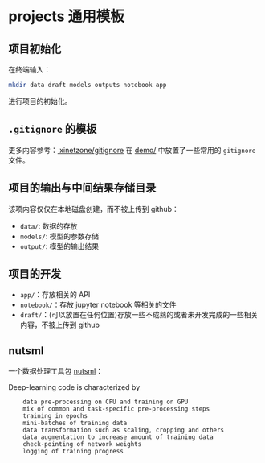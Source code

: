 # projects 通用模板

## 项目初始化

在终端输入：

```sh
mkdir data draft models outputs notebook app
```

进行项目的初始化。

## `.gitignore` 的模板

更多内容参考：[ xinetzone/gitignore](https://github.com/xinetzone/gitignore)
在 [demo/](demo.gitignore) 中放置了一些常用的 `gitignore` 文件。

## 项目的输出与中间结果存储目录

该项内容仅仅在本地磁盘创建，而不被上传到 github：

- `data/`: 数据的存放
- `models/`: 模型的参数存储
- `output/`: 模型的输出结果

## 项目的开发

- `app/`：存放相关的 API
- `notebook/`：存放 jupyter notebook 等相关的文件
- `draft/`：(可以放置在任何位置)存放一些不成熟的或者未开发完成的一些相关内容，不被上传到 github

## nutsml

一个数据处理工具包 [nutsml](https://maet3608.github.io/nuts-ml/introduction.html)：

Deep-learning code is characterized by

```te
    data pre-processing on CPU and training on GPU
    mix of common and task-specific pre-processing steps
    training in epochs
    mini-batches of training data
    data transformation such as scaling, cropping and others
    data augmentation to increase amount of training data
    check-pointing of network weights
    logging of training progress
```

